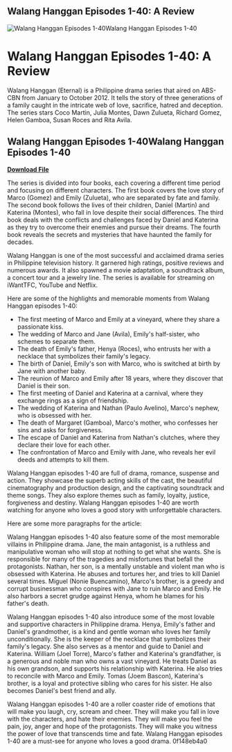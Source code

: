 ## Walang Hanggan Episodes 1-40: A Review

 
![Walang Hanggan Episodes 1-40Walang Hanggan Episodes 1-40](https://encrypted-tbn1.gstatic.com/images?q=tbn:ANd9GcQq621Nkapr0Wrkj10jDVrriBs7UOD8_C8yRAgrHE51VO0PL4217asNtZs)

 
# Walang Hanggan Episodes 1-40: A Review
 
Walang Hanggan (Eternal) is a Philippine drama series that aired on ABS-CBN from January to October 2012. It tells the story of three generations of a family caught in the intricate web of love, sacrifice, hatred and deception. The series stars Coco Martin, Julia Montes, Dawn Zulueta, Richard Gomez, Helen Gamboa, Susan Roces and Rita Avila.
 
## Walang Hanggan Episodes 1-40Walang Hanggan Episodes 1-40


[**Download File**](https://www.google.com/url?q=https%3A%2F%2Furlca.com%2F2tLCzR&sa=D&sntz=1&usg=AOvVaw1jg2lr0YPKb_ZKrk58e_oB)

 
The series is divided into four books, each covering a different time period and focusing on different characters. The first book covers the love story of Marco (Gomez) and Emily (Zulueta), who are separated by fate and family. The second book follows the lives of their children, Daniel (Martin) and Katerina (Montes), who fall in love despite their social differences. The third book deals with the conflicts and challenges faced by Daniel and Katerina as they try to overcome their enemies and pursue their dreams. The fourth book reveals the secrets and mysteries that have haunted the family for decades.
 
Walang Hanggan is one of the most successful and acclaimed drama series in Philippine television history. It garnered high ratings, positive reviews and numerous awards. It also spawned a movie adaptation, a soundtrack album, a concert tour and a jewelry line. The series is available for streaming on iWantTFC, YouTube and Netflix.
 
Here are some of the highlights and memorable moments from Walang Hanggan episodes 1-40:
 
- The first meeting of Marco and Emily at a vineyard, where they share a passionate kiss.
- The wedding of Marco and Jane (Avila), Emily's half-sister, who schemes to separate them.
- The death of Emily's father, Henya (Roces), who entrusts her with a necklace that symbolizes their family's legacy.
- The birth of Daniel, Emily's son with Marco, who is switched at birth by Jane with another baby.
- The reunion of Marco and Emily after 18 years, where they discover that Daniel is their son.
- The first meeting of Daniel and Katerina at a carnival, where they exchange rings as a sign of friendship.
- The wedding of Katerina and Nathan (Paulo Avelino), Marco's nephew, who is obsessed with her.
- The death of Margaret (Gamboa), Marco's mother, who confesses her sins and asks for forgiveness.
- The escape of Daniel and Katerina from Nathan's clutches, where they declare their love for each other.
- The confrontation of Marco and Emily with Jane, who reveals her evil deeds and attempts to kill them.

Walang Hanggan episodes 1-40 are full of drama, romance, suspense and action. They showcase the superb acting skills of the cast, the beautiful cinematography and production design, and the captivating soundtrack and theme songs. They also explore themes such as family, loyalty, justice, forgiveness and destiny. Walang Hanggan episodes 1-40 are worth watching for anyone who loves a good story with unforgettable characters.

Here are some more paragraphs for the article:
 
Walang Hanggan episodes 1-40 also feature some of the most memorable villains in Philippine drama. Jane, the main antagonist, is a ruthless and manipulative woman who will stop at nothing to get what she wants. She is responsible for many of the tragedies and misfortunes that befall the protagonists. Nathan, her son, is a mentally unstable and violent man who is obsessed with Katerina. He abuses and tortures her, and tries to kill Daniel several times. Miguel (Nonie Buencamino), Marco's brother, is a greedy and corrupt businessman who conspires with Jane to ruin Marco and Emily. He also harbors a secret grudge against Henya, whom he blames for his father's death.
 
Walang Hanggan episodes 1-40 also introduce some of the most lovable and supportive characters in Philippine drama. Henya, Emily's father and Daniel's grandmother, is a kind and gentle woman who loves her family unconditionally. She is the keeper of the necklace that symbolizes their family's legacy. She also serves as a mentor and guide to Daniel and Katerina. William (Joel Torre), Marco's father and Katerina's grandfather, is a generous and noble man who owns a vast vineyard. He treats Daniel as his own grandson, and supports his relationship with Katerina. He also tries to reconcile with Marco and Emily. Tomas (Joem Bascon), Katerina's brother, is a loyal and protective sibling who cares for his sister. He also becomes Daniel's best friend and ally.
 
Walang Hanggan episodes 1-40 are a roller coaster ride of emotions that will make you laugh, cry, scream and cheer. They will make you fall in love with the characters, and hate their enemies. They will make you feel the pain, joy, anger and hope of the protagonists. They will make you witness the power of love that transcends time and fate. Walang Hanggan episodes 1-40 are a must-see for anyone who loves a good drama.
 0f148eb4a0
